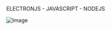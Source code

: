 ELECTRONJS - JAVASCRIPT - NODEJS

![Image](https://github.com/gilsonmneto/electronjs-image-shrinker/tree/master/assets/images/screen.jpg)
